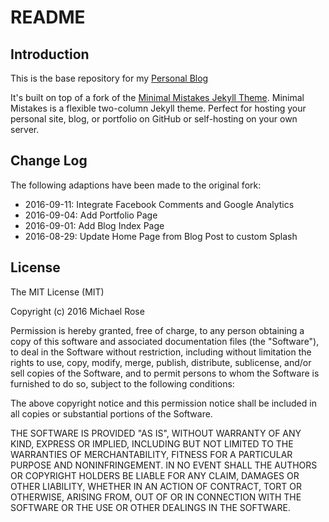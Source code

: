 # README

## Introduction

This is the base repository for my [Personal Blog](http://TomStuart92.Github.io)

It's built on top of a fork of the [Minimal Mistakes Jekyll Theme](https://mmistakes.github.io/minimal-mistakes/). Minimal Mistakes is a flexible two-column Jekyll theme. Perfect for hosting your personal site, blog, or portfolio on GitHub or self-hosting on your own server.

## Change Log

The following adaptions have been made to the original fork:

- 2016-09-11: Integrate Facebook Comments and Google Analytics    
- 2016-09-04: Add Portfolio Page    
- 2016-09-01: Add Blog Index Page
- 2016-08-29: Update Home Page from Blog Post to custom Splash    

## License

The MIT License (MIT)

Copyright (c) 2016 Michael Rose

Permission is hereby granted, free of charge, to any person obtaining a copy
of this software and associated documentation files (the "Software"), to deal
in the Software without restriction, including without limitation the rights
to use, copy, modify, merge, publish, distribute, sublicense, and/or sell
copies of the Software, and to permit persons to whom the Software is
furnished to do so, subject to the following conditions:

The above copyright notice and this permission notice shall be included in all
copies or substantial portions of the Software.

THE SOFTWARE IS PROVIDED "AS IS", WITHOUT WARRANTY OF ANY KIND, EXPRESS OR
IMPLIED, INCLUDING BUT NOT LIMITED TO THE WARRANTIES OF MERCHANTABILITY,
FITNESS FOR A PARTICULAR PURPOSE AND NONINFRINGEMENT. IN NO EVENT SHALL THE
AUTHORS OR COPYRIGHT HOLDERS BE LIABLE FOR ANY CLAIM, DAMAGES OR OTHER
LIABILITY, WHETHER IN AN ACTION OF CONTRACT, TORT OR OTHERWISE, ARISING FROM,
OUT OF OR IN CONNECTION WITH THE SOFTWARE OR THE USE OR OTHER DEALINGS IN THE
SOFTWARE.
